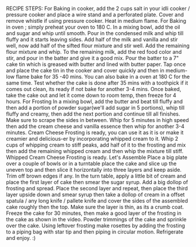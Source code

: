 RECIPE STEPS:
For Baking in cooker, add the 2 cups salt in your idli cooker / pressure cooker and place a wire stand and a perforated plate. Cover and remove whistle if using pressure cooker. Heat in medium flame. For Baking in oven ; simply preheat your oven to 180 C.
In a mixing bowl, add the oil and sugar and whip until smooth. Pour in the condensed milk and whip till fluffy and it starts leaving sides.
Add half of the milk and vanilla and stir well, now add half of the sifted flour mixture and stir well.
Add the remaining flour mixture and whip. To the remaining milk, add the red food color and stir, and pour in the batter and give it a good mix.
Pour the batter to a 7" cake tin which is greased with butter and lined with butter paper.
Tap once and place the cake tin in the cooker and cover quickly and then in medium-low flame bake for 35 -40 mins. You can also bake in a oven at 180 C for the same time.
Test whether the cake is done after 35 mins with a toothpick if it comes out clean, its ready if not bake for another 3-4 mins. Once baked, take the cake out and let it come down to room temp, then freeze for 4 hours.
For Frosting
In a mixing bowl, add the butter and beat till fluffy and then add a portion of powder sugar(we'll add sugar in 5 portions), whip till fluffy and creamy, then add the next portion and continue till all finishes. Make sure to scrape the sides in between.
Whip for 5 minutes in high speed then add the cream cheese and vanilla essence then whip for another 3-4 minutes. Cream Cheese Frosting is ready, you can use it as it is or make it creamier and delicious-er by incorporating whipped cream to it.
Whip 2 cups of whipping cream to stiff peaks, add half of it to the frosting and mix then add the remaining whipped cream and then whip the mixture till stiff. Whipped Cream Cheese Frosting is ready.
Let's Assemble
Place a big plate over a couple of bowls or in a turntable place the cake and slice up the uneven top and then slice it horizontally into three layers and keep aside. Trim off brown edges if any.
In the turn table, apply a little bit of cream and place the first layer of cake then smear the sugar syrup. Add a big dollop of frosting and spread.
Place the second layer and repeat, then place the third layer upside down and smear syrup then take a dollop of cream in a offset spatula / any long knife / pallete knife and cover the sides of the assembled cake roughly then the top. Make sure the layer is thin, as its a crumb coat. Freeze the cake for 30 minutes, then make a good layer of the frosting in the cake as shown in the video.
Powder trimmings of the cake and sprinkle over the cake. Using leftover frosting make rosettes by adding the frosting to a piping bag with star tip and then piping in circular motion. Refrigerate and enjoy. :)
